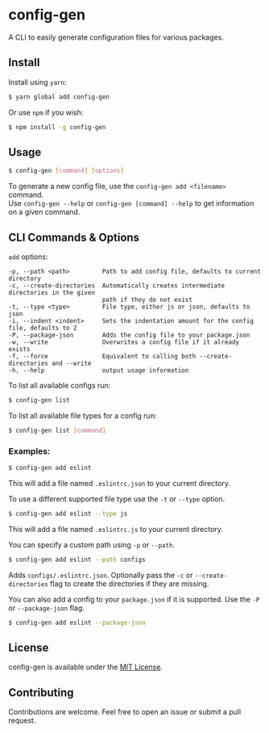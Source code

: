 # config-gen

A CLI to easily generate configuration files for various packages.

## Install
Install using `yarn`:

```bash
$ yarn global add config-gen
```

Or use `npm` if you wish:

```bash
$ npm install -g config-gen
```
## Usage

```bash
$ config-gen [command] [options]
```

To generate a new config file, use the `config-gen add <filename>` command.  
Use `config-gen --help` or `config-gen [command] --help` to get information on a given command.

## CLI Commands & Options
`add` options:

```
-p, --path <path>         Path to add config file, defaults to current directory
-c, --create-directories  Automatically creates intermediate directories in the given
						  path if they do not exist
-t, --type <type>         File type, either js or json, defaults to json
-i, --indent <indent>     Sets the indentation amount for the config file, defaults to 2
-P, --package-json        Adds the config file to your package.json
-w, --write               Overwrites a config file if it already exists
-f, --force               Equivalent to calling both --create-directories and --write
-h, --help                output usage information
```

To list all available configs run:

```bash
$ config-gen list
```

To list all available file types for a config run:

```bash
$ config-gen list [command]
```

### Examples:

```bash
$ config-gen add eslint
```
This will add a file named `.eslintrc.json` to your current directory.

To use a different supported file type use the `-t` or `--type` option.

```bash
$ config-gen add eslint --type js
```
This will add a file named `.eslintrc.js` to your current directory.

You can specify a custom path using `-p` or `--path`.

```bash
$ config-gen add eslint --path configs
```
Adds `configs/.eslintrc.json`.
Optionally pass the `-c` or `--create-directories` flag to create the directories if they are missing.

You can also add a config to your `package.json` if it is supported. Use the `-P` or `--package-json` flag.

```bash
$ config-gen add eslint --package-json
```
## License
config-gen is available under the [MIT License](https://github.com/cszatma/config-gen/tree/master/LICENSE).

## Contributing
Contributions are welcome. Feel free to open an issue or submit a pull request.

